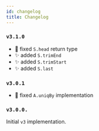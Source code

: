 ```yaml
---
id: changelog
title: Changelog
---
```


### `v3.1.0`

- 🐛 fixed `S.head` return type
- ✨ added `S.trimEnd`
- ✨ added `S.trimStart`
- ✨ added `S.last`

### `v3.0.1`

- 🐛 fixed `A.uniqBy` implementation

### `v3.0.0.`

Initial `v3` implementation.
